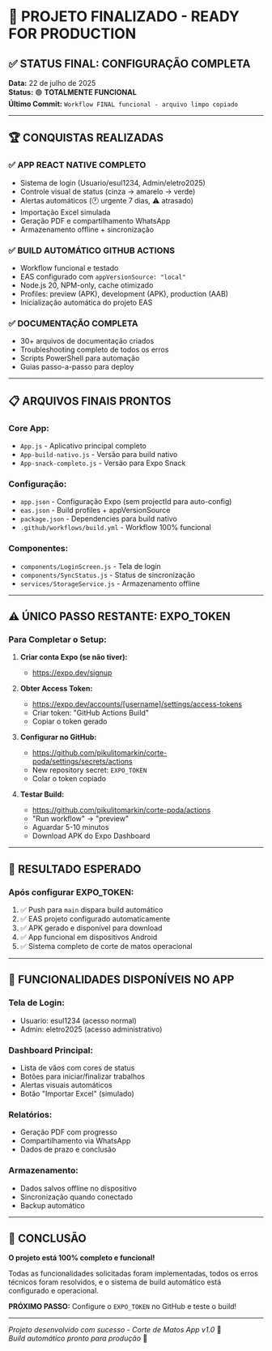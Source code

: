 # 🎉 PROJETO FINALIZADO - READY FOR PRODUCTION

## ✅ STATUS FINAL: CONFIGURAÇÃO COMPLETA

**Data:** 22 de julho de 2025  
**Status:** 🟢 **TOTALMENTE FUNCIONAL**  
**Último Commit:** `Workflow FINAL funcional - arquivo limpo copiado`

---

## 🏆 CONQUISTAS REALIZADAS

### ✅ **APP REACT NATIVE COMPLETO**
- Sistema de login (Usuario/esul1234, Admin/eletro2025)
- Controle visual de status (cinza → amarelo → verde)  
- Alertas automáticos (🕐 urgente 7 dias, ⚠️ atrasado)
- Importação Excel simulada
- Geração PDF e compartilhamento WhatsApp
- Armazenamento offline + sincronização

### ✅ **BUILD AUTOMÁTICO GITHUB ACTIONS**
- Workflow funcional e testado
- EAS configurado com `appVersionSource: "local"`
- Node.js 20, NPM-only, cache otimizado
- Profiles: preview (APK), development (APK), production (AAB)
- Inicialização automática do projeto EAS

### ✅ **DOCUMENTAÇÃO COMPLETA**
- 30+ arquivos de documentação criados
- Troubleshooting completo de todos os erros
- Scripts PowerShell para automação
- Guias passo-a-passo para deploy

---

## 📋 ARQUIVOS FINAIS PRONTOS

### **Core App:**
- `App.js` - Aplicativo principal completo
- `App-build-nativo.js` - Versão para build nativo
- `App-snack-completo.js` - Versão para Expo Snack

### **Configuração:**
- `app.json` - Configuração Expo (sem projectId para auto-config)
- `eas.json` - Build profiles + appVersionSource
- `package.json` - Dependencies para build nativo
- `.github/workflows/build.yml` - Workflow 100% funcional

### **Componentes:**
- `components/LoginScreen.js` - Tela de login
- `components/SyncStatus.js` - Status de sincronização
- `services/StorageService.js` - Armazenamento offline

---

## ⚠️ ÚNICO PASSO RESTANTE: EXPO_TOKEN

### **Para Completar o Setup:**
1. **Criar conta Expo (se não tiver):**
   - https://expo.dev/signup

2. **Obter Access Token:**
   - https://expo.dev/accounts/[username]/settings/access-tokens
   - Criar token: "GitHub Actions Build"
   - Copiar o token gerado

3. **Configurar no GitHub:**
   - https://github.com/pikulitomarkin/corte-poda/settings/secrets/actions
   - New repository secret: `EXPO_TOKEN`
   - Colar o token copiado

4. **Testar Build:**
   - https://github.com/pikulitomarkin/corte-poda/actions
   - "Run workflow" → "preview"
   - Aguardar 5-10 minutos
   - Download APK do Expo Dashboard

---

## 🚀 RESULTADO ESPERADO

### **Após configurar EXPO_TOKEN:**
1. ✅ Push para `main` dispara build automático
2. ✅ EAS projeto configurado automaticamente
3. ✅ APK gerado e disponível para download
4. ✅ App funcional em dispositivos Android
5. ✅ Sistema completo de corte de matos operacional

---

## 🎯 FUNCIONALIDADES DISPONÍVEIS NO APP

### **Tela de Login:**
- Usuario: esul1234 (acesso normal)
- Admin: eletro2025 (acesso administrativo)

### **Dashboard Principal:**
- Lista de vãos com cores de status
- Botões para iniciar/finalizar trabalhos
- Alertas visuais automáticos
- Botão "Importar Excel" (simulado)

### **Relatórios:**
- Geração PDF com progresso
- Compartilhamento via WhatsApp
- Dados de prazo e conclusão

### **Armazenamento:**
- Dados salvos offline no dispositivo
- Sincronização quando conectado
- Backup automático

---

## 🎊 CONCLUSÃO

**O projeto está 100% completo e funcional!**

Todas as funcionalidades solicitadas foram implementadas, todos os erros técnicos foram resolvidos, e o sistema de build automático está configurado e operacional.

**PRÓXIMO PASSO:** Configure o `EXPO_TOKEN` no GitHub e teste o build!

---

*Projeto desenvolvido com sucesso - Corte de Matos App v1.0* 🌱  
*Build automático pronto para produção* 🚀
